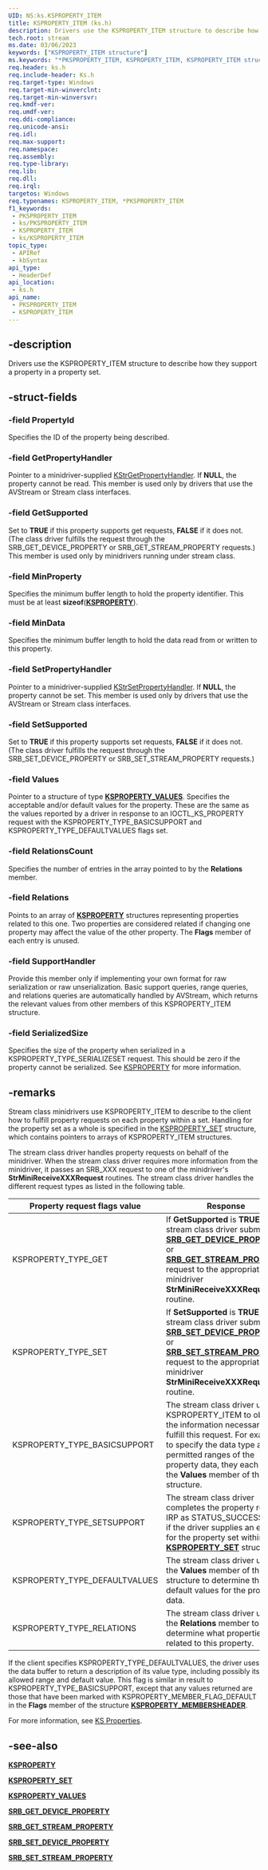 ```yaml
---
UID: NS:ks.KSPROPERTY_ITEM
title: KSPROPERTY_ITEM (ks.h)
description: Drivers use the KSPROPERTY_ITEM structure to describe how they support a property in a property set.
tech.root: stream
ms.date: 03/06/2023
keywords: ["KSPROPERTY_ITEM structure"]
ms.keywords: "*PKSPROPERTY_ITEM, KSPROPERTY_ITEM, KSPROPERTY_ITEM structure [Streaming Media Devices], PKSPROPERTY_ITEM, PKSPROPERTY_ITEM structure pointer [Streaming Media Devices], ks-struct_ae02482e-27d1-4485-8fe2-3b9a7393c683.xml, ks/KSPROPERTY_ITEM, ks/PKSPROPERTY_ITEM, stream.ksproperty_item"
req.header: ks.h
req.include-header: Ks.h
req.target-type: Windows
req.target-min-winverclnt: 
req.target-min-winversvr: 
req.kmdf-ver: 
req.umdf-ver: 
req.ddi-compliance: 
req.unicode-ansi: 
req.idl: 
req.max-support: 
req.namespace: 
req.assembly: 
req.type-library: 
req.lib: 
req.dll: 
req.irql: 
targetos: Windows
req.typenames: KSPROPERTY_ITEM, *PKSPROPERTY_ITEM
f1_keywords:
 - PKSPROPERTY_ITEM
 - ks/PKSPROPERTY_ITEM
 - KSPROPERTY_ITEM
 - ks/KSPROPERTY_ITEM
topic_type:
 - APIRef
 - kbSyntax
api_type:
 - HeaderDef
api_location:
 - ks.h
api_name:
 - PKSPROPERTY_ITEM
 - KSPROPERTY_ITEM
---
```


## -description

Drivers use the KSPROPERTY_ITEM structure to describe how they support a property in a property set.

## -struct-fields

### -field PropertyId

Specifies the ID of the property being described.

### -field GetPropertyHandler

Pointer to a minidriver-supplied [KStrGetPropertyHandler](/previous-versions/ff567177(v=vs.85)). If **NULL**, the property cannot be read. This member is used only by drivers that use the AVStream or Stream class interfaces.

### -field GetSupported

Set to **TRUE** if this property supports get requests, **FALSE** if it does not. (The class driver fulfills the request through the SRB_GET_DEVICE_PROPERTY or SRB_GET_STREAM_PROPERTY requests.) This member is used only by minidrivers running under stream class.

### -field MinProperty

Specifies the minimum buffer length to hold the property identifier. This must be at least **sizeof**([**KSPROPERTY**](/windows-hardware/drivers/stream/ksproperty-structure)).

### -field MinData

Specifies the minimum buffer length to hold the data read from or written to this property.

### -field SetPropertyHandler

Pointer to a minidriver-supplied [KStrSetPropertyHandler](/previous-versions/ff567200(v=vs.85)). If **NULL**, the property cannot be set. This member is used only by drivers that use the AVStream or Stream class interfaces.

### -field SetSupported

Set to **TRUE** if this property supports set requests, **FALSE** if it does not. (The class driver fulfills the request through the SRB_SET_DEVICE_PROPERTY or SRB_SET_STREAM_PROPERTY requests.)

### -field Values

Pointer to a structure of type [**KSPROPERTY_VALUES**](/windows-hardware/drivers/ddi/ks/ns-ks-ksproperty_values). Specifies the acceptable and/or default values for the property. These are the same as the values reported by a driver in response to an IOCTL_KS_PROPERTY request with the KSPROPERTY_TYPE_BASICSUPPORT and KSPROPERTY_TYPE_DEFAULTVALUES flags set.

### -field RelationsCount

Specifies the number of entries in the array pointed to by the **Relations** member.

### -field Relations

Points to an array of [**KSPROPERTY**](/windows-hardware/drivers/stream/ksproperty-structure) structures representing properties related to this one. Two properties are considered related if changing one property may affect the value of the other property. The **Flags** member of each entry is unused.

### -field SupportHandler

Provide this member only if implementing your own format for raw serialization or raw unserialization. Basic support queries, range queries, and relations queries are automatically handled by AVStream, which returns the relevant values from other members of this KSPROPERTY_ITEM structure.

### -field SerializedSize

Specifies the size of the property when serialized in a KSPROPERTY_TYPE_SERIALIZESET request. This should be zero if the property cannot be serialized. See [KSPROPERTY](/windows-hardware/drivers/stream/ksproperty-structure) for more information.

## -remarks

Stream class minidrivers use KSPROPERTY_ITEM to describe to the client how to fulfill property requests on each property within a set. Handling for the property set as a whole is specified in the [KSPROPERTY_SET](/windows-hardware/drivers/ddi/ks/ns-ks-ksproperty_set) structure, which contains pointers to arrays of KSPROPERTY_ITEM structures.

The stream class driver handles property requests on behalf of the minidriver. When the stream class driver requires more information from the minidriver, it passes an SRB_XXX request to one of the minidriver's **StrMiniReceiveXXXRequest** routines. The stream class driver handles the different request types as listed in the following table.

| Property request flags value | Response |
|---|---|
| KSPROPERTY_TYPE_GET | If **GetSupported** is **TRUE**, the stream class driver submits an [**SRB_GET_DEVICE_PROPERTY**](/windows-hardware/drivers/stream/srb-get-device-property) or [**SRB_GET_STREAM_PROPERTY**](/windows-hardware/drivers/stream/srb-get-stream-property) request to the appropriate minidriver **StrMiniReceiveXXXRequest** routine. |
| KSPROPERTY_TYPE_SET | If **SetSupported** is **TRUE**, the stream class driver submits an [**SRB_SET_DEVICE_PROPERTY**](/windows-hardware/drivers/stream/srb-set-device-property) or [**SRB_SET_STREAM_PROPERTY**](/windows-hardware/drivers/stream/srb-set-stream-property) request to the appropriate minidriver **StrMiniReceiveXXXRequest** routine. |
| KSPROPERTY_TYPE_BASICSUPPORT | The stream class driver uses KSPROPERTY_ITEM to obtain the information necessary to fulfill this request. For example, to specify the data type and permitted ranges of the property data, they each use the **Values** member of this structure. |
| KSPROPERTY_TYPE_SETSUPPORT | The stream class driver completes the property request IRP as STATUS_SUCCESS only if the driver supplies an entry for the property set within its [**KSPROPERTY_SET**](/windows-hardware/drivers/ddi/ks/ns-ks-ksproperty_set) structure. |
| KSPROPERTY_TYPE_DEFAULTVALUES | The stream class driver uses the **Values** member of this structure to determine the default values for the property data. |
| KSPROPERTY_TYPE_RELATIONS | The stream class driver uses the **Relations** member to determine what properties are related to this property. |

If the client specifies KSPROPERTY_TYPE_DEFAULTVALUES, the driver uses the data buffer to return a description of its value type, including possibly its allowed range and default value. This flag is similar in result to KSPROPERTY_TYPE_BASICSUPPORT, except that any values returned are those that have been marked with KSPROPERTY_MEMBER_FLAG_DEFAULT in the **Flags** member of the structure [**KSPROPERTY_MEMBERSHEADER**](/windows-hardware/drivers/ddi/ks/ns-ks-ksproperty_membersheader).

For more information, see [KS Properties](/windows-hardware/drivers/stream/ks-properties).

## -see-also

[**KSPROPERTY**](/windows-hardware/drivers/stream/ksproperty-structure)

[**KSPROPERTY_SET**](/windows-hardware/drivers/ddi/ks/ns-ks-ksproperty_set)

[**KSPROPERTY_VALUES**](/windows-hardware/drivers/ddi/ks/ns-ks-ksproperty_values)

[**SRB_GET_DEVICE_PROPERTY**](/windows-hardware/drivers/stream/srb-get-device-property)

[**SRB_GET_STREAM_PROPERTY**](/windows-hardware/drivers/stream/srb-get-stream-property)

[**SRB_SET_DEVICE_PROPERTY**](/windows-hardware/drivers/stream/srb-set-device-property)

[**SRB_SET_STREAM_PROPERTY**](/windows-hardware/drivers/stream/srb-set-stream-property)
